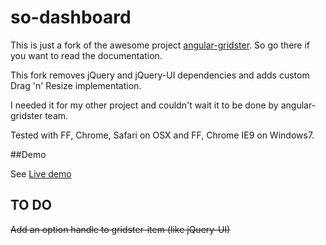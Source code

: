 so-dashboard
============

This is just a fork of the awesome project <a href="https://github.com/ManifestWebDesign/angular-gridster">angular-gridster</a>. So go there if you want to read the documentation.

This fork removes jQuery and jQuery-UI dependencies and adds custom Drag 'n' Resize implementation. 

I needed it for my other project and couldn't wait it to be done by angular-gridster team. 


Tested with FF, Chrome, Safari on OSX and FF, Chrome IE9 on Windows7.

##Demo

See <a href="http://rawgit.com/SekibOmazic/so-dashboard/master/index.html">Live demo</a>



## TO DO

~~Add an option handle to gridster-item (like jQuery-UI)~~